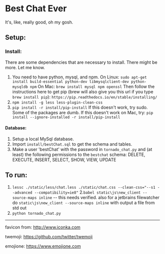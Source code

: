 # Best Chat Ever
It's, like, really good, oh my gosh.

## Setup:
### Install:
There are some dependencies that are necessary to install. There might be more. Let me know.
1. You need to have python, mysql, and npm.
 On Linux:
 `sudo apt-get install build-essential python-dev libmysqlclient-dev python-mysqldb npm`
 On Mac:
 `brew install mysql npm openssl`
  Then follow the instructions here to get pip (brew will also give you this url if you type `brew install pip`):
 `https://pip.readthedocs.io/en/stable/installing/`
2. `npm install -g less less-plugin-clean-css`
3. `pip install -r install/pip-install`
  If this doesn't work, try sudo. Some of the packages are dumb.
  If this doesn't work on Mac, try:
  `pip install --ignore-installed -r install/pip-install`

#### Database:
1. Setup a local MySql database.
2. Import `install/bestChat.sql` to get the schema and tables.
3. Make a user 'bestChat' with the password in `tornado_chat.py` and (at least) the following
permissions to the `bestchat` schema: DELETE, EXECUTE, INSERT, SELECT, SHOW, VIEW, UPDATE


## To run:
1. `lessc ./static/less/chat.less ./static/chat.css --clean-css="--s1 --advanced --compatibility=ie8"`
2.`babel static\js\new_client --source-maps inline` -- this needs verified. also for a jetbrains filewatcher do `static\js\new_client --source-maps inline` with output a file from std out 
3. `python tornado_chat.py`


---


favicon from: http://www.iconka.com


twemoji: https://github.com/twitter/twemoji


emojione: https://www.emojione.com
